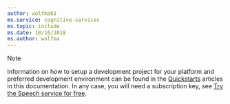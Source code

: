 ```yaml
---
author: wolfma61
ms.service: cognitive-services
ms.topic: include
ms.date: 10/16/2018
ms.author: wolfma
---
```


> [!NOTE]
> Information on how to setup a development project for your platform and preferred development environment can be found in the [Quickstarts](~/articles/cognitive-services/speech-service/quickstart-csharp-dotnet-windows.md) articles in this documentation. In any case, you will need a subscription key, see [Try the Speech service for free](~/articles/cognitive-services/speech-service/get-started.md).